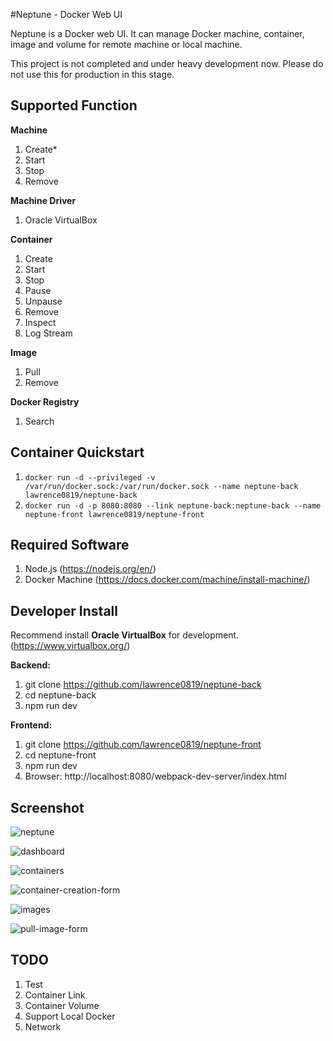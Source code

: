 #Neptune - Docker Web UI

Neptune is a Docker web UI. It can manage Docker machine, container, image and volume for remote machine or local machine. 

This project is not completed and under heavy development now. Please do not use this for production in this stage.

## Supported Function

**Machine**

1. Create*
2. Start
3. Stop
4. Remove

**Machine Driver**

1. Oracle VirtualBox

**Container**

1. Create
2. Start
3. Stop
4. Pause
5. Unpause
6. Remove
7. Inspect
8. Log Stream

**Image**

1. Pull
2. Remove

**Docker Registry**

1. Search

## Container Quickstart
1. `docker run -d --privileged -v /var/run/docker.sock:/var/run/docker.sock --name neptune-back lawrence0819/neptune-back`
2. `docker run -d -p 8080:8080 --link neptune-back:neptune-back --name neptune-front lawrence0819/neptune-front`

## Required Software

1. Node.js (https://nodejs.org/en/)
2. Docker Machine (https://docs.docker.com/machine/install-machine/)

## Developer Install

Recommend install **Oracle VirtualBox** for development. (https://www.virtualbox.org/)

**Backend:**

1. git clone https://github.com/lawrence0819/neptune-back
2. cd neptune-back
3. npm run dev

**Frontend:**

1. git clone https://github.com/lawrence0819/neptune-front
2. cd neptune-front
3. npm run dev
4. Browser: http://localhost:8080/webpack-dev-server/index.html

## Screenshot

![neptune](https://cloud.githubusercontent.com/assets/1160838/11606191/ffd52210-9b52-11e5-884c-b7600deeb7ef.png)

![dashboard](https://cloud.githubusercontent.com/assets/1160838/11866130/ec9b81c2-a4e3-11e5-977d-8b123272eb8f.png)

![containers](https://cloud.githubusercontent.com/assets/1160838/11866129/ec7628aa-a4e3-11e5-801d-07dd1bf1fa70.png)

![container-creation-form](https://cloud.githubusercontent.com/assets/1160838/11866123/e7e06c60-a4e3-11e5-9345-4a6afd24a2e8.png)

![images](https://cloud.githubusercontent.com/assets/1160838/11866132/ecc84df6-a4e3-11e5-83ef-5a81bb623c9d.png)

![pull-image-form](https://cloud.githubusercontent.com/assets/1160838/11866131/ecc7dfd8-a4e3-11e5-9140-166e5680c8c5.png)

## TODO

1. Test
2. Container Link
3. Container Volume
4. Support Local Docker
5. Network
